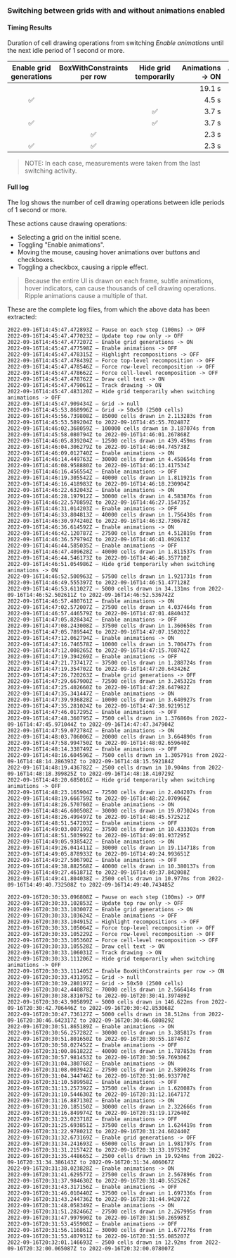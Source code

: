 ### Switching between grids with and without animations enabled

#### Timing Results

Duration of cell drawing operations from switching _Enable animations_ until the next idle period of 1 second or more.

| Enable grid generations | BoxWithConstraints per row | Hide grid temporarily | Animations -> ON | Animations -> OFF |
|:-----------------------:|:--------------------------:|:---------------------:|-----------------:|------------------:|
|                         |                            |                       |           19.1 s |            10.4 s |
|            ✅            |                            |                       |            4.5 s |             1.8 s |
|                         |                            |           ✅           |            3.7 s |             1.3 s |
|            ✅            |                            |           ✅           |            3.7 s |             1.3 s |
|                         |             ✅              |                       |            2.3 s |             1.7 s |
|            ✅            |             ✅              |                       |            2.3 s |             1.6 s |

> NOTE: In each case, measurements were taken from the last switching activity.

#### Full log

The log shows the number of cell drawing operations between idle periods of 1 second or more.

These actions cause drawing operations:
* Selecting a grid on the initial scene.
* Toggling "Enable animations".
* Moving the mouse, causing hover animations over buttons and checkboxes.
* Toggling a checkbox, causing a ripple effect.

> Because the entire UI is drawn on each frame, subtle animations, hover indicators, can cause thousands of cell drawing operations. Ripple animations cause a multiple of that.

These are the complete log files, from which the above data has been extracted:

```
2022-09-16T14:45:47.472893Z – Pause on each step (100ms) -> OFF
2022-09-16T14:45:47.477023Z – Update top row only -> OFF
2022-09-16T14:45:47.477207Z – Enable grid generations -> ON 
2022-09-16T14:45:47.477598Z – Enable animations -> OFF
2022-09-16T14:45:47.478315Z – Highlight recompositions -> OFF
2022-09-16T14:45:47.478439Z – Force top-level recomposition -> OFF
2022-09-16T14:45:47.478546Z – Force row-level recomposition -> OFF
2022-09-16T14:45:47.478662Z – Force cell-level recomposition -> OFF
2022-09-16T14:45:47.478762Z – Draw cell text -> ON 
2022-09-16T14:45:47.479061Z – Track drawing -> ON 
2022-09-16T14:45:47.483120Z – Hide grid temporarily when switching animations -> OFF
2022-09-16T14:45:47.909434Z – Grid -> null
2022-09-16T14:45:53.868996Z – Grid -> 50x50 (2500 cells)
2022-09-16T14:45:56.739808Z – 85000 cells drawn in 2.113283s from 2022-09-16T14:45:53.589204Z to 2022-09-16T14:45:55.702487Z
2022-09-16T14:46:02.368059Z – 100000 cells drawn in 3.187074s from 2022-09-16T14:45:58.080794Z to 2022-09-16T14:46:01.267868Z
2022-09-16T14:46:05.839204Z – 12500 cells drawn in 439.459ms from 2022-09-16T14:46:04.306279Z to 2022-09-16T14:46:04.745738Z
2022-09-16T14:46:09.012740Z – Enable animations -> ON 
2022-09-16T14:46:14.449763Z – 30000 cells drawn in 4.458654s from 2022-09-16T14:46:08.958880Z to 2022-09-16T14:46:13.417534Z
2022-09-16T14:46:16.456554Z – Enable animations -> OFF
2022-09-16T14:46:19.305542Z – 40000 cells drawn in 1.811921s from 2022-09-16T14:46:16.418983Z to 2022-09-16T14:46:18.230904Z
2022-09-16T14:46:22.632043Z – Enable animations -> ON 
2022-09-16T14:46:28.197912Z – 30000 cells drawn in 4.583876s from 2022-09-16T14:46:22.570859Z to 2022-09-16T14:46:27.154735Z
2022-09-16T14:46:31.014203Z – Enable animations -> OFF
2022-09-16T14:46:33.804813Z – 40000 cells drawn in 1.756438s from 2022-09-16T14:46:30.974240Z to 2022-09-16T14:46:32.730678Z
2022-09-16T14:46:36.614592Z – Enable animations -> ON 
2022-09-16T14:46:42.120787Z – 27500 cells drawn in 4.512819s from 2022-09-16T14:46:36.579794Z to 2022-09-16T14:46:41.092613Z
2022-09-16T14:46:44.585035Z – Enable animations -> OFF
2022-09-16T14:46:47.409628Z – 40000 cells drawn in 1.811537s from 2022-09-16T14:46:44.546173Z to 2022-09-16T14:46:46.357710Z
2022-09-16T14:46:51.054986Z – Hide grid temporarily when switching animations -> ON 
2022-09-16T14:46:52.500963Z – 57500 cells drawn in 1.921731s from 2022-09-16T14:46:49.555397Z to 2022-09-16T14:46:51.477128Z
2022-09-16T14:46:53.611027Z – 5000 cells drawn in 34.131ms from 2022-09-16T14:46:52.502611Z to 2022-09-16T14:46:52.536742Z
2022-09-16T14:46:57.480761Z – Enable animations -> ON 
2022-09-16T14:47:02.572007Z – 27500 cells drawn in 4.037464s from 2022-09-16T14:46:57.446579Z to 2022-09-16T14:47:01.484043Z
2022-09-16T14:47:05.828434Z – Enable animations -> OFF
2022-09-16T14:47:08.243008Z – 37500 cells drawn in 1.360658s from 2022-09-16T14:47:05.789544Z to 2022-09-16T14:47:07.150202Z
2022-09-16T14:47:12.062794Z – Enable animations -> ON 
2022-09-16T14:47:16.746578Z – 10000 cells drawn in 3.700477s from 2022-09-16T14:47:12.008265Z to 2022-09-16T14:47:15.708742Z
2022-09-16T14:47:19.394269Z – Enable animations -> OFF
2022-09-16T14:47:21.737417Z – 37500 cells drawn in 1.288724s from 2022-09-16T14:47:19.354702Z to 2022-09-16T14:47:20.643426Z
2022-09-16T14:47:26.720263Z – Enable grid generations -> OFF
2022-09-16T14:47:29.667900Z – 72500 cells drawn in 3.245322s from 2022-09-16T14:47:25.402660Z to 2022-09-16T14:47:28.647982Z
2022-09-16T14:47:35.341447Z – Enable animations -> ON 
2022-09-16T14:47:39.936828Z – 10000 cells drawn in 3.640927s from 2022-09-16T14:47:35.281024Z to 2022-09-16T14:47:38.921951Z
2022-09-16T14:47:46.017295Z – Enable animations -> OFF
2022-09-16T14:47:48.360795Z – 7500 cells drawn in 1.376860s from 2022-09-16T14:47:45.971044Z to 2022-09-16T14:47:47.347904Z
2022-09-16T14:47:59.072784Z – Enable animations -> ON 
2022-09-16T14:48:03.706006Z – 20000 cells drawn in 3.664890s from 2022-09-16T14:47:58.994750Z to 2022-09-16T14:48:02.659640Z
2022-09-16T14:48:14.338749Z – Enable animations -> OFF
2022-09-16T14:48:16.604596Z – 7500 cells drawn in 1.305791s from 2022-09-16T14:48:14.286393Z to 2022-09-16T14:48:15.592184Z
2022-09-16T14:48:19.436782Z – 2500 cells drawn in 10.904ms from 2022-09-16T14:48:18.399825Z to 2022-09-16T14:48:18.410729Z
2022-09-16T14:48:20.685016Z – Hide grid temporarily when switching animations -> OFF
2022-09-16T14:48:23.165904Z – 72500 cells drawn in 2.404207s from 2022-09-16T14:48:19.666759Z to 2022-09-16T14:48:22.070966Z
2022-09-16T14:48:26.570760Z – Enable animations -> ON 
2022-09-16T14:48:46.600508Z – 30000 cells drawn in 19.073024s from 2022-09-16T14:48:26.499497Z to 2022-09-16T14:48:45.572521Z
2022-09-16T14:48:51.547203Z – Enable animations -> OFF
2022-09-16T14:49:03.007199Z – 37500 cells drawn in 10.433303s from 2022-09-16T14:48:51.503992Z to 2022-09-16T14:49:01.937295Z
2022-09-16T14:49:05.938542Z – Enable animations -> ON 
2022-09-16T14:49:26.041411Z – 30000 cells drawn in 19.114718s from 2022-09-16T14:49:05.878933Z to 2022-09-16T14:49:24.993651Z
2022-09-16T14:49:27.506790Z – Enable animations -> OFF
2022-09-16T14:49:38.882568Z – 40000 cells drawn in 10.380137s from 2022-09-16T14:49:27.461871Z to 2022-09-16T14:49:37.842008Z
2022-09-16T14:49:41.804038Z – 2500 cells drawn in 10.977ms from 2022-09-16T14:49:40.732508Z to 2022-09-16T14:49:40.743485Z
```

```
2022-09-16T20:30:33.096808Z – Pause on each step (100ms) -> OFF
2022-09-16T20:30:33.102853Z – Update top row only -> OFF
2022-09-16T20:30:33.103007Z – Enable grid generations -> ON 
2022-09-16T20:30:33.103624Z – Enable animations -> OFF
2022-09-16T20:30:33.104915Z – Highlight recompositions -> OFF
2022-09-16T20:30:33.105064Z – Force top-level recomposition -> OFF
2022-09-16T20:30:33.105229Z – Force row-level recomposition -> OFF
2022-09-16T20:30:33.105360Z – Force cell-level recomposition -> OFF
2022-09-16T20:30:33.105528Z – Draw cell text -> ON 
2022-09-16T20:30:33.106031Z – Track drawing -> ON 
2022-09-16T20:30:33.111206Z – Hide grid temporarily when switching animations -> OFF
2022-09-16T20:30:33.111405Z – Enable BoxWithConstraints per row -> ON 
2022-09-16T20:30:33.431395Z – Grid -> null
2022-09-16T20:30:39.280197Z – Grid -> 50x50 (2500 cells)
2022-09-16T20:30:42.440878Z – 70000 cells drawn in 2.566414s from 2022-09-16T20:30:38.831075Z to 2022-09-16T20:30:41.397489Z
2022-09-16T20:30:43.905899Z – 5000 cells drawn in 146.622ms from 2022-09-16T20:30:42.706446Z to 2022-09-16T20:30:42.853068Z
2022-09-16T20:30:47.736127Z – 5000 cells drawn in 38.512ms from 2022-09-16T20:30:46.642317Z to 2022-09-16T20:30:46.680829Z
2022-09-16T20:30:51.865189Z – Enable animations -> ON 
2022-09-16T20:30:56.257282Z – 30000 cells drawn in 3.385817s from 2022-09-16T20:30:51.801650Z to 2022-09-16T20:30:55.187467Z
2022-09-16T20:30:58.027452Z – Enable animations -> OFF
2022-09-16T20:31:00.861822Z – 40000 cells drawn in 1.787853s from 2022-09-16T20:30:57.981453Z to 2022-09-16T20:30:59.769306Z
2022-09-16T20:31:04.380768Z – Enable animations -> ON 
2022-09-16T20:31:08.003942Z – 27500 cells drawn in 2.589024s from 2022-09-16T20:31:04.344746Z to 2022-09-16T20:31:06.933770Z
2022-09-16T20:31:10.589958Z – Enable animations -> OFF
2022-09-16T20:31:13.257392Z – 37500 cells drawn in 1.620087s from 2022-09-16T20:31:10.544630Z to 2022-09-16T20:31:12.164717Z
2022-09-16T20:31:16.887130Z – Enable animations -> ON 
2022-09-16T20:31:20.185150Z – 30000 cells drawn in 2.322666s from 2022-09-16T20:31:16.849974Z to 2022-09-16T20:31:19.172640Z
2022-09-16T20:31:23.023718Z – Enable animations -> OFF
2022-09-16T20:31:25.693851Z – 37500 cells drawn in 1.624419s from 2022-09-16T20:31:22.978021Z to 2022-09-16T20:31:24.602440Z
2022-09-16T20:31:32.673169Z – Enable grid generations -> OFF
2022-09-16T20:31:34.241693Z – 65000 cells drawn in 1.981797s from 2022-09-16T20:31:31.215742Z to 2022-09-16T20:31:33.197539Z
2022-09-16T20:31:35.448665Z – 2500 cells drawn in 19.924ms from 2022-09-16T20:31:34.386143Z to 2022-09-16T20:31:34.406067Z
2022-09-16T20:31:38.023828Z – Enable animations -> ON 
2022-09-16T20:31:41.629577Z – 27500 cells drawn in 2.567896s from 2022-09-16T20:31:37.984630Z to 2022-09-16T20:31:40.552526Z
2022-09-16T20:31:43.317156Z – Enable animations -> OFF
2022-09-16T20:31:46.010440Z – 37500 cells drawn in 1.697336s from 2022-09-16T20:31:43.244736Z to 2022-09-16T20:31:44.942072Z
2022-09-16T20:31:48.058349Z – Enable animations -> ON 
2022-09-16T20:31:51.282466Z – 27500 cells drawn in 2.267995s from 2022-09-16T20:31:47.997990Z to 2022-09-16T20:31:50.265985Z
2022-09-16T20:31:53.455908Z – Enable animations -> OFF
2022-09-16T20:31:56.116861Z – 30000 cells drawn in 1.677276s from 2022-09-16T20:31:53.407931Z to 2022-09-16T20:31:55.085207Z
2022-09-16T20:32:01.146693Z – 2500 cells drawn in 12.92ms from 2022-09-16T20:32:00.065087Z to 2022-09-16T20:32:00.078007Z
```
